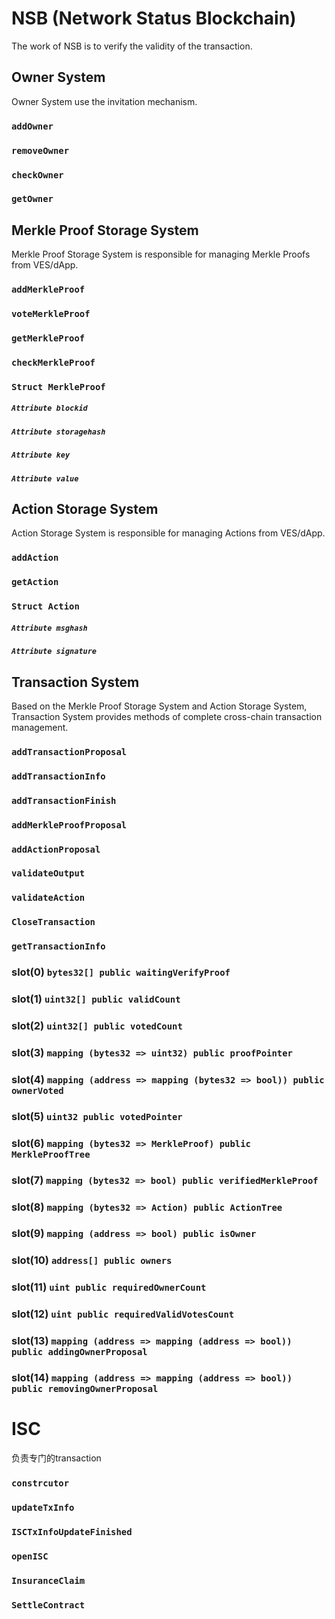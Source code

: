 # NSB (Network Status Blockchain)

The work of NSB is to verify the validity of the transaction.

## Owner System

Owner System use the invitation mechanism.

### `addOwner`

### `removeOwner`

### `checkOwner`

### `getOwner`

## Merkle Proof Storage System

Merkle Proof Storage System is responsible for managing Merkle Proofs from VES/dApp.

### `addMerkleProof`

### `voteMerkleProof`

### `getMerkleProof`

### `checkMerkleProof`

### `Struct MerkleProof`

##### `Attribute blockid`

##### `Attribute storagehash`

##### `Attribute key`

##### `Attribute value`

## Action Storage System

Action Storage System is responsible for managing Actions from VES/dApp.

### `addAction`

### `getAction`

### `Struct Action`

##### `Attribute msghash`

##### `Attribute signature`

## Transaction System

Based on the Merkle Proof Storage System and Action Storage System, Transaction System provides methods of complete cross-chain transaction management.

### `addTransactionProposal`

### `addTransactionInfo`

### `addTransactionFinish`

### `addMerkleProofProposal`

### `addActionProposal`

### `validateOutput`

### `validateAction`

### `CloseTransaction`

### `getTransactionInfo`

### slot(0)  `bytes32[] public waitingVerifyProof`

### slot(1)  `uint32[] public validCount`

### slot(2)  `uint32[] public votedCount`

### slot(3)  `mapping (bytes32 => uint32) public proofPointer`

### slot(4)  `mapping (address => mapping (bytes32 => bool)) public ownerVoted`

### slot(5)  `uint32 public votedPointer`

### slot(6)  `mapping (bytes32 => MerkleProof) public MerkleProofTree`

### slot(7)  `mapping (bytes32 => bool) public verifiedMerkleProof`

### slot(8)  `mapping (bytes32 => Action) public ActionTree`

### slot(9)  `mapping (address => bool) public isOwner`

### slot(10)  `address[] public owners` 

### slot(11)  `uint public requiredOwnerCount`

### slot(12)  `uint public requiredValidVotesCount`

### slot(13)  `mapping (address => mapping (address => bool)) public addingOwnerProposal`

### slot(14)  `mapping (address => mapping (address => bool)) public removingOwnerProposal`

# ISC

负责专门的transaction

### `constrcutor`

### `updateTxInfo`

### `ISCTxInfoUpdateFinished`

### `openISC`

### `InsuranceClaim`

### `SettleContract`